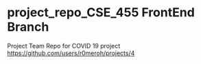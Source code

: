 # project_repo_CSE_455 FrontEnd Branch
Project Team Repo for COVID 19 project
https://github.com/users/r0meroh/projects/4
